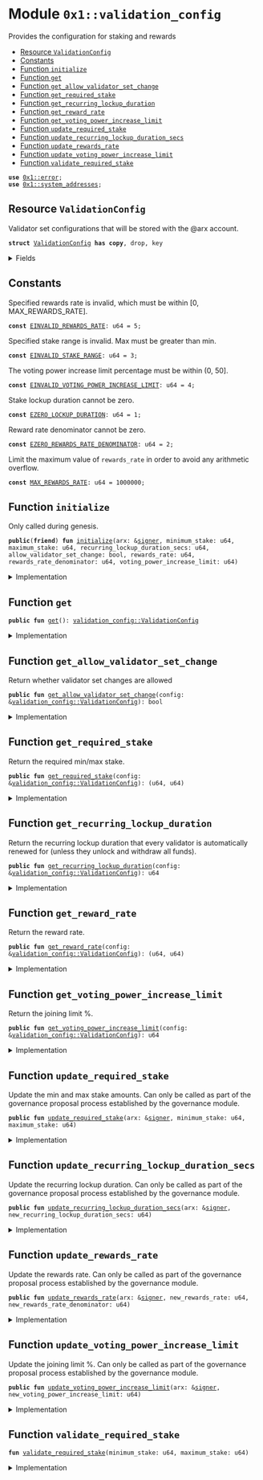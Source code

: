 
<a name="0x1_validation_config"></a>

# Module `0x1::validation_config`

Provides the configuration for staking and rewards


-  [Resource `ValidationConfig`](#0x1_validation_config_ValidationConfig)
-  [Constants](#@Constants_0)
-  [Function `initialize`](#0x1_validation_config_initialize)
-  [Function `get`](#0x1_validation_config_get)
-  [Function `get_allow_validator_set_change`](#0x1_validation_config_get_allow_validator_set_change)
-  [Function `get_required_stake`](#0x1_validation_config_get_required_stake)
-  [Function `get_recurring_lockup_duration`](#0x1_validation_config_get_recurring_lockup_duration)
-  [Function `get_reward_rate`](#0x1_validation_config_get_reward_rate)
-  [Function `get_voting_power_increase_limit`](#0x1_validation_config_get_voting_power_increase_limit)
-  [Function `update_required_stake`](#0x1_validation_config_update_required_stake)
-  [Function `update_recurring_lockup_duration_secs`](#0x1_validation_config_update_recurring_lockup_duration_secs)
-  [Function `update_rewards_rate`](#0x1_validation_config_update_rewards_rate)
-  [Function `update_voting_power_increase_limit`](#0x1_validation_config_update_voting_power_increase_limit)
-  [Function `validate_required_stake`](#0x1_validation_config_validate_required_stake)


<pre><code><b>use</b> <a href="../../std/doc/error.md#0x1_error">0x1::error</a>;
<b>use</b> <a href="system_addresses.md#0x1_system_addresses">0x1::system_addresses</a>;
</code></pre>



<a name="0x1_validation_config_ValidationConfig"></a>

## Resource `ValidationConfig`

Validator set configurations that will be stored with the @arx account.


<pre><code><b>struct</b> <a href="validation_config.md#0x1_validation_config_ValidationConfig">ValidationConfig</a> <b>has</b> <b>copy</b>, drop, key
</code></pre>



<details>
<summary>Fields</summary>


<dl>
<dt>
<code>minimum_stake: u64</code>
</dt>
<dd>

</dd>
<dt>
<code>maximum_stake: u64</code>
</dt>
<dd>

</dd>
<dt>
<code>recurring_lockup_duration_secs: u64</code>
</dt>
<dd>

</dd>
<dt>
<code>allow_validator_set_change: bool</code>
</dt>
<dd>

</dd>
<dt>
<code>rewards_rate: u64</code>
</dt>
<dd>

</dd>
<dt>
<code>rewards_rate_denominator: u64</code>
</dt>
<dd>

</dd>
<dt>
<code>voting_power_increase_limit: u64</code>
</dt>
<dd>

</dd>
</dl>


</details>

<a name="@Constants_0"></a>

## Constants


<a name="0x1_validation_config_EINVALID_REWARDS_RATE"></a>

Specified rewards rate is invalid, which must be within [0, MAX_REWARDS_RATE].


<pre><code><b>const</b> <a href="validation_config.md#0x1_validation_config_EINVALID_REWARDS_RATE">EINVALID_REWARDS_RATE</a>: u64 = 5;
</code></pre>



<a name="0x1_validation_config_EINVALID_STAKE_RANGE"></a>

Specified stake range is invalid. Max must be greater than min.


<pre><code><b>const</b> <a href="validation_config.md#0x1_validation_config_EINVALID_STAKE_RANGE">EINVALID_STAKE_RANGE</a>: u64 = 3;
</code></pre>



<a name="0x1_validation_config_EINVALID_VOTING_POWER_INCREASE_LIMIT"></a>

The voting power increase limit percentage must be within (0, 50].


<pre><code><b>const</b> <a href="validation_config.md#0x1_validation_config_EINVALID_VOTING_POWER_INCREASE_LIMIT">EINVALID_VOTING_POWER_INCREASE_LIMIT</a>: u64 = 4;
</code></pre>



<a name="0x1_validation_config_EZERO_LOCKUP_DURATION"></a>

Stake lockup duration cannot be zero.


<pre><code><b>const</b> <a href="validation_config.md#0x1_validation_config_EZERO_LOCKUP_DURATION">EZERO_LOCKUP_DURATION</a>: u64 = 1;
</code></pre>



<a name="0x1_validation_config_EZERO_REWARDS_RATE_DENOMINATOR"></a>

Reward rate denominator cannot be zero.


<pre><code><b>const</b> <a href="validation_config.md#0x1_validation_config_EZERO_REWARDS_RATE_DENOMINATOR">EZERO_REWARDS_RATE_DENOMINATOR</a>: u64 = 2;
</code></pre>



<a name="0x1_validation_config_MAX_REWARDS_RATE"></a>

Limit the maximum value of <code>rewards_rate</code> in order to avoid any arithmetic overflow.


<pre><code><b>const</b> <a href="validation_config.md#0x1_validation_config_MAX_REWARDS_RATE">MAX_REWARDS_RATE</a>: u64 = 1000000;
</code></pre>



<a name="0x1_validation_config_initialize"></a>

## Function `initialize`

Only called during genesis.


<pre><code><b>public</b>(<b>friend</b>) <b>fun</b> <a href="validation_config.md#0x1_validation_config_initialize">initialize</a>(arx: &<a href="../../std/doc/signer.md#0x1_signer">signer</a>, minimum_stake: u64, maximum_stake: u64, recurring_lockup_duration_secs: u64, allow_validator_set_change: bool, rewards_rate: u64, rewards_rate_denominator: u64, voting_power_increase_limit: u64)
</code></pre>



<details>
<summary>Implementation</summary>


<pre><code><b>public</b>(<b>friend</b>) <b>fun</b> <a href="validation_config.md#0x1_validation_config_initialize">initialize</a>(
    arx: &<a href="../../std/doc/signer.md#0x1_signer">signer</a>,
    minimum_stake: u64,
    maximum_stake: u64,
    recurring_lockup_duration_secs: u64,
    allow_validator_set_change: bool,
    rewards_rate: u64,
    rewards_rate_denominator: u64,
    voting_power_increase_limit: u64,
) {
    <a href="system_addresses.md#0x1_system_addresses_assert_arx">system_addresses::assert_arx</a>(arx);

    // This can fail <a href="genesis.md#0x1_genesis">genesis</a> but is necessary so that <a href="../../std/doc/any.md#0x1_any">any</a> misconfigurations can be corrected before <a href="genesis.md#0x1_genesis">genesis</a> succeeds
    <a href="validation_config.md#0x1_validation_config_validate_required_stake">validate_required_stake</a>(minimum_stake, maximum_stake);

    <b>assert</b>!(recurring_lockup_duration_secs &gt; 0, <a href="../../std/doc/error.md#0x1_error_invalid_argument">error::invalid_argument</a>(<a href="validation_config.md#0x1_validation_config_EZERO_LOCKUP_DURATION">EZERO_LOCKUP_DURATION</a>));
    <b>assert</b>!(
        rewards_rate_denominator &gt; 0,
        <a href="../../std/doc/error.md#0x1_error_invalid_argument">error::invalid_argument</a>(<a href="validation_config.md#0x1_validation_config_EZERO_REWARDS_RATE_DENOMINATOR">EZERO_REWARDS_RATE_DENOMINATOR</a>),
    );
    <b>assert</b>!(
        voting_power_increase_limit &gt; 0 && voting_power_increase_limit &lt;= 50,
        <a href="../../std/doc/error.md#0x1_error_invalid_argument">error::invalid_argument</a>(<a href="validation_config.md#0x1_validation_config_EINVALID_VOTING_POWER_INCREASE_LIMIT">EINVALID_VOTING_POWER_INCREASE_LIMIT</a>),
    );

    // `rewards_rate` which is the numerator is limited <b>to</b> be `&lt;= <a href="validation_config.md#0x1_validation_config_MAX_REWARDS_RATE">MAX_REWARDS_RATE</a>` in order <b>to</b> avoid the arithmetic
    // overflow in the rewards calculation. `rewards_rate_denominator` can be adjusted <b>to</b> get the desired rewards
    // rate (i.e., rewards_rate / rewards_rate_denominator).
    <b>assert</b>!(rewards_rate &lt;= <a href="validation_config.md#0x1_validation_config_MAX_REWARDS_RATE">MAX_REWARDS_RATE</a>, <a href="../../std/doc/error.md#0x1_error_invalid_argument">error::invalid_argument</a>(<a href="validation_config.md#0x1_validation_config_EINVALID_REWARDS_RATE">EINVALID_REWARDS_RATE</a>));

    // We <b>assert</b> that (rewards_rate / rewards_rate_denominator &lt;= 1).
    <b>assert</b>!(rewards_rate &lt;= rewards_rate_denominator, <a href="../../std/doc/error.md#0x1_error_invalid_argument">error::invalid_argument</a>(<a href="validation_config.md#0x1_validation_config_EINVALID_REWARDS_RATE">EINVALID_REWARDS_RATE</a>));

    <b>move_to</b>(arx, <a href="validation_config.md#0x1_validation_config_ValidationConfig">ValidationConfig</a> {
        minimum_stake,
        maximum_stake,
        recurring_lockup_duration_secs,
        allow_validator_set_change,
        rewards_rate,
        rewards_rate_denominator,
        voting_power_increase_limit,
    });
}
</code></pre>



</details>

<a name="0x1_validation_config_get"></a>

## Function `get`



<pre><code><b>public</b> <b>fun</b> <a href="validation_config.md#0x1_validation_config_get">get</a>(): <a href="validation_config.md#0x1_validation_config_ValidationConfig">validation_config::ValidationConfig</a>
</code></pre>



<details>
<summary>Implementation</summary>


<pre><code><b>public</b> <b>fun</b> <a href="validation_config.md#0x1_validation_config_get">get</a>(): <a href="validation_config.md#0x1_validation_config_ValidationConfig">ValidationConfig</a> <b>acquires</b> <a href="validation_config.md#0x1_validation_config_ValidationConfig">ValidationConfig</a> {
    *<b>borrow_global</b>&lt;<a href="validation_config.md#0x1_validation_config_ValidationConfig">ValidationConfig</a>&gt;(@arx)
}
</code></pre>



</details>

<a name="0x1_validation_config_get_allow_validator_set_change"></a>

## Function `get_allow_validator_set_change`

Return whether validator set changes are allowed


<pre><code><b>public</b> <b>fun</b> <a href="validation_config.md#0x1_validation_config_get_allow_validator_set_change">get_allow_validator_set_change</a>(config: &<a href="validation_config.md#0x1_validation_config_ValidationConfig">validation_config::ValidationConfig</a>): bool
</code></pre>



<details>
<summary>Implementation</summary>


<pre><code><b>public</b> <b>fun</b> <a href="validation_config.md#0x1_validation_config_get_allow_validator_set_change">get_allow_validator_set_change</a>(config: &<a href="validation_config.md#0x1_validation_config_ValidationConfig">ValidationConfig</a>): bool {
    config.allow_validator_set_change
}
</code></pre>



</details>

<a name="0x1_validation_config_get_required_stake"></a>

## Function `get_required_stake`

Return the required min/max stake.


<pre><code><b>public</b> <b>fun</b> <a href="validation_config.md#0x1_validation_config_get_required_stake">get_required_stake</a>(config: &<a href="validation_config.md#0x1_validation_config_ValidationConfig">validation_config::ValidationConfig</a>): (u64, u64)
</code></pre>



<details>
<summary>Implementation</summary>


<pre><code><b>public</b> <b>fun</b> <a href="validation_config.md#0x1_validation_config_get_required_stake">get_required_stake</a>(config: &<a href="validation_config.md#0x1_validation_config_ValidationConfig">ValidationConfig</a>): (u64, u64) {
    (config.minimum_stake, config.maximum_stake)
}
</code></pre>



</details>

<a name="0x1_validation_config_get_recurring_lockup_duration"></a>

## Function `get_recurring_lockup_duration`

Return the recurring lockup duration that every validator is automatically renewed for (unless
they unlock and withdraw all funds).


<pre><code><b>public</b> <b>fun</b> <a href="validation_config.md#0x1_validation_config_get_recurring_lockup_duration">get_recurring_lockup_duration</a>(config: &<a href="validation_config.md#0x1_validation_config_ValidationConfig">validation_config::ValidationConfig</a>): u64
</code></pre>



<details>
<summary>Implementation</summary>


<pre><code><b>public</b> <b>fun</b> <a href="validation_config.md#0x1_validation_config_get_recurring_lockup_duration">get_recurring_lockup_duration</a>(config: &<a href="validation_config.md#0x1_validation_config_ValidationConfig">ValidationConfig</a>): u64 {
    config.recurring_lockup_duration_secs
}
</code></pre>



</details>

<a name="0x1_validation_config_get_reward_rate"></a>

## Function `get_reward_rate`

Return the reward rate.


<pre><code><b>public</b> <b>fun</b> <a href="validation_config.md#0x1_validation_config_get_reward_rate">get_reward_rate</a>(config: &<a href="validation_config.md#0x1_validation_config_ValidationConfig">validation_config::ValidationConfig</a>): (u64, u64)
</code></pre>



<details>
<summary>Implementation</summary>


<pre><code><b>public</b> <b>fun</b> <a href="validation_config.md#0x1_validation_config_get_reward_rate">get_reward_rate</a>(config: &<a href="validation_config.md#0x1_validation_config_ValidationConfig">ValidationConfig</a>): (u64, u64) {
    (config.rewards_rate, config.rewards_rate_denominator)
}
</code></pre>



</details>

<a name="0x1_validation_config_get_voting_power_increase_limit"></a>

## Function `get_voting_power_increase_limit`

Return the joining limit %.


<pre><code><b>public</b> <b>fun</b> <a href="validation_config.md#0x1_validation_config_get_voting_power_increase_limit">get_voting_power_increase_limit</a>(config: &<a href="validation_config.md#0x1_validation_config_ValidationConfig">validation_config::ValidationConfig</a>): u64
</code></pre>



<details>
<summary>Implementation</summary>


<pre><code><b>public</b> <b>fun</b> <a href="validation_config.md#0x1_validation_config_get_voting_power_increase_limit">get_voting_power_increase_limit</a>(config: &<a href="validation_config.md#0x1_validation_config_ValidationConfig">ValidationConfig</a>): u64 {
    config.voting_power_increase_limit
}
</code></pre>



</details>

<a name="0x1_validation_config_update_required_stake"></a>

## Function `update_required_stake`

Update the min and max stake amounts.
Can only be called as part of the governance proposal process established by the governance
module.


<pre><code><b>public</b> <b>fun</b> <a href="validation_config.md#0x1_validation_config_update_required_stake">update_required_stake</a>(arx: &<a href="../../std/doc/signer.md#0x1_signer">signer</a>, minimum_stake: u64, maximum_stake: u64)
</code></pre>



<details>
<summary>Implementation</summary>


<pre><code><b>public</b> <b>fun</b> <a href="validation_config.md#0x1_validation_config_update_required_stake">update_required_stake</a>(
    arx: &<a href="../../std/doc/signer.md#0x1_signer">signer</a>,
    minimum_stake: u64,
    maximum_stake: u64,
) <b>acquires</b> <a href="validation_config.md#0x1_validation_config_ValidationConfig">ValidationConfig</a> {
    <a href="system_addresses.md#0x1_system_addresses_assert_arx">system_addresses::assert_arx</a>(arx);
    <a href="validation_config.md#0x1_validation_config_validate_required_stake">validate_required_stake</a>(minimum_stake, maximum_stake);

    <b>let</b> validator_config = <b>borrow_global_mut</b>&lt;<a href="validation_config.md#0x1_validation_config_ValidationConfig">ValidationConfig</a>&gt;(@arx);
    validator_config.minimum_stake = minimum_stake;
    validator_config.maximum_stake = maximum_stake;
}
</code></pre>



</details>

<a name="0x1_validation_config_update_recurring_lockup_duration_secs"></a>

## Function `update_recurring_lockup_duration_secs`

Update the recurring lockup duration.
Can only be called as part of the governance proposal process established by the governance
module.


<pre><code><b>public</b> <b>fun</b> <a href="validation_config.md#0x1_validation_config_update_recurring_lockup_duration_secs">update_recurring_lockup_duration_secs</a>(arx: &<a href="../../std/doc/signer.md#0x1_signer">signer</a>, new_recurring_lockup_duration_secs: u64)
</code></pre>



<details>
<summary>Implementation</summary>


<pre><code><b>public</b> <b>fun</b> <a href="validation_config.md#0x1_validation_config_update_recurring_lockup_duration_secs">update_recurring_lockup_duration_secs</a>(
    arx: &<a href="../../std/doc/signer.md#0x1_signer">signer</a>,
    new_recurring_lockup_duration_secs: u64,
) <b>acquires</b> <a href="validation_config.md#0x1_validation_config_ValidationConfig">ValidationConfig</a> {
    <b>assert</b>!(new_recurring_lockup_duration_secs &gt; 0, <a href="../../std/doc/error.md#0x1_error_invalid_argument">error::invalid_argument</a>(<a href="validation_config.md#0x1_validation_config_EZERO_LOCKUP_DURATION">EZERO_LOCKUP_DURATION</a>));
    <a href="system_addresses.md#0x1_system_addresses_assert_arx">system_addresses::assert_arx</a>(arx);

    <b>let</b> validator_config = <b>borrow_global_mut</b>&lt;<a href="validation_config.md#0x1_validation_config_ValidationConfig">ValidationConfig</a>&gt;(@arx);
    validator_config.recurring_lockup_duration_secs = new_recurring_lockup_duration_secs;
}
</code></pre>



</details>

<a name="0x1_validation_config_update_rewards_rate"></a>

## Function `update_rewards_rate`

Update the rewards rate.
Can only be called as part of the governance proposal process established by the governance
module.


<pre><code><b>public</b> <b>fun</b> <a href="validation_config.md#0x1_validation_config_update_rewards_rate">update_rewards_rate</a>(arx: &<a href="../../std/doc/signer.md#0x1_signer">signer</a>, new_rewards_rate: u64, new_rewards_rate_denominator: u64)
</code></pre>



<details>
<summary>Implementation</summary>


<pre><code><b>public</b> <b>fun</b> <a href="validation_config.md#0x1_validation_config_update_rewards_rate">update_rewards_rate</a>(
    arx: &<a href="../../std/doc/signer.md#0x1_signer">signer</a>,
    new_rewards_rate: u64,
    new_rewards_rate_denominator: u64,
) <b>acquires</b> <a href="validation_config.md#0x1_validation_config_ValidationConfig">ValidationConfig</a> {
    <a href="system_addresses.md#0x1_system_addresses_assert_arx">system_addresses::assert_arx</a>(arx);
    <b>assert</b>!(
        new_rewards_rate_denominator &gt; 0,
        <a href="../../std/doc/error.md#0x1_error_invalid_argument">error::invalid_argument</a>(<a href="validation_config.md#0x1_validation_config_EZERO_REWARDS_RATE_DENOMINATOR">EZERO_REWARDS_RATE_DENOMINATOR</a>),
    );
    // `rewards_rate` which is the numerator is limited <b>to</b> be `&lt;= <a href="validation_config.md#0x1_validation_config_MAX_REWARDS_RATE">MAX_REWARDS_RATE</a>` in order <b>to</b> avoid the arithmetic
    // overflow in the rewards calculation. `rewards_rate_denominator` can be adjusted <b>to</b> get the desired rewards
    // rate (i.e., rewards_rate / rewards_rate_denominator).
    <b>assert</b>!(new_rewards_rate &lt;= <a href="validation_config.md#0x1_validation_config_MAX_REWARDS_RATE">MAX_REWARDS_RATE</a>, <a href="../../std/doc/error.md#0x1_error_invalid_argument">error::invalid_argument</a>(<a href="validation_config.md#0x1_validation_config_EINVALID_REWARDS_RATE">EINVALID_REWARDS_RATE</a>));

    // We <b>assert</b> that (rewards_rate / rewards_rate_denominator &lt;= 1).
    <b>assert</b>!(new_rewards_rate &lt;= new_rewards_rate_denominator, <a href="../../std/doc/error.md#0x1_error_invalid_argument">error::invalid_argument</a>(<a href="validation_config.md#0x1_validation_config_EINVALID_REWARDS_RATE">EINVALID_REWARDS_RATE</a>));

    <b>let</b> validator_config = <b>borrow_global_mut</b>&lt;<a href="validation_config.md#0x1_validation_config_ValidationConfig">ValidationConfig</a>&gt;(@arx);
    validator_config.rewards_rate = new_rewards_rate;
    validator_config.rewards_rate_denominator = new_rewards_rate_denominator;
}
</code></pre>



</details>

<a name="0x1_validation_config_update_voting_power_increase_limit"></a>

## Function `update_voting_power_increase_limit`

Update the joining limit %.
Can only be called as part of the governance proposal process established by the governance module.


<pre><code><b>public</b> <b>fun</b> <a href="validation_config.md#0x1_validation_config_update_voting_power_increase_limit">update_voting_power_increase_limit</a>(arx: &<a href="../../std/doc/signer.md#0x1_signer">signer</a>, new_voting_power_increase_limit: u64)
</code></pre>



<details>
<summary>Implementation</summary>


<pre><code><b>public</b> <b>fun</b> <a href="validation_config.md#0x1_validation_config_update_voting_power_increase_limit">update_voting_power_increase_limit</a>(
    arx: &<a href="../../std/doc/signer.md#0x1_signer">signer</a>,
    new_voting_power_increase_limit: u64,
) <b>acquires</b> <a href="validation_config.md#0x1_validation_config_ValidationConfig">ValidationConfig</a> {
    <a href="system_addresses.md#0x1_system_addresses_assert_arx">system_addresses::assert_arx</a>(arx);
    <b>assert</b>!(
        new_voting_power_increase_limit &gt; 0 && new_voting_power_increase_limit &lt;= 50,
        <a href="../../std/doc/error.md#0x1_error_invalid_argument">error::invalid_argument</a>(<a href="validation_config.md#0x1_validation_config_EINVALID_VOTING_POWER_INCREASE_LIMIT">EINVALID_VOTING_POWER_INCREASE_LIMIT</a>),
    );

    <b>let</b> validator_config = <b>borrow_global_mut</b>&lt;<a href="validation_config.md#0x1_validation_config_ValidationConfig">ValidationConfig</a>&gt;(@arx);
    validator_config.voting_power_increase_limit = new_voting_power_increase_limit;
}
</code></pre>



</details>

<a name="0x1_validation_config_validate_required_stake"></a>

## Function `validate_required_stake`



<pre><code><b>fun</b> <a href="validation_config.md#0x1_validation_config_validate_required_stake">validate_required_stake</a>(minimum_stake: u64, maximum_stake: u64)
</code></pre>



<details>
<summary>Implementation</summary>


<pre><code><b>fun</b> <a href="validation_config.md#0x1_validation_config_validate_required_stake">validate_required_stake</a>(minimum_stake: u64, maximum_stake: u64) {
    <b>assert</b>!(minimum_stake &lt;= maximum_stake && maximum_stake &gt; 0, <a href="../../std/doc/error.md#0x1_error_invalid_argument">error::invalid_argument</a>(<a href="validation_config.md#0x1_validation_config_EINVALID_STAKE_RANGE">EINVALID_STAKE_RANGE</a>));
}
</code></pre>



</details>


[move-book]: https://move-language.github.io/move/introduction.html
